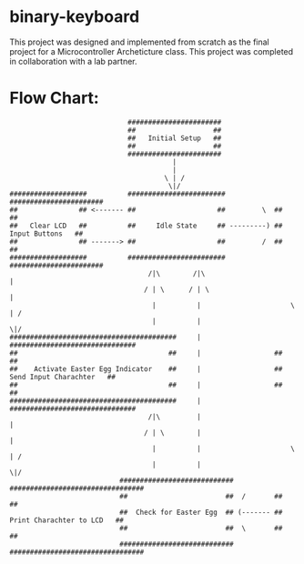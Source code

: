 # binary-keyboard
This project was designed and implemented from scratch as the final project for a Microcontroller Archeticture class.
This project was completed in collaboration with a lab partner.








# Flow Chart:
   
                                 #######################
                                 ##                   ##
                                 ##   Initial Setup   ##
                                 ##                   ##
                                 #######################
                                            |
                                            |
                                          \ | /
                                           \|/
    ###################          ########################            #######################
    ##               ## <------- ##                    ##         \  ##                   ##
    ##   Clear LCD   ##          ##     Idle State     ## ---------) ##   Input Buttons   ##
    ##               ## -------> ##                    ##         /  ##                   ##
    ###################          ########################            #######################
                                      /|\        /|\                       |
                                     / | \      / | \                      |
                                       |          |                      \ | /
                                       |          |                       \|/
    #########################################     |                  ###############################
    ##                                     ##     |                  ##                           ##
    ##    Activate Easter Egg Indicator    ##     |                  ##   Send Input Charachter   ##
    ##                                     ##     |                  ##                           ##
    #########################################     |                  ###############################
                                      /|\         |                        |
                                     / | \        |                        |
                                       |          |                      \ | /
                                       |          |                       \|/
                               ############################          #################################
                               ##                        ##  /       ##                             ##         
                               ##  Check for Easter Egg  ## (------- ##   Print Charachter to LCD   ##
                               ##                        ##  \       ##                             ##
                               ############################          #################################
                           
                           
